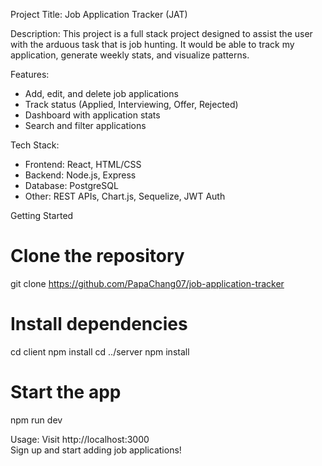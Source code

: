 Project Title:
Job Application Tracker (JAT)

Description:
This project is a full stack project designed to assist the user with the arduous task that is job hunting. It would be able to track my application, generate weekly stats, and visualize patterns.

Features:
- Add, edit, and delete job applications
- Track status (Applied, Interviewing, Offer, Rejected)
- Dashboard with application stats
- Search and filter applications

Tech Stack:
- Frontend: React, HTML/CSS
- Backend: Node.js, Express
- Database: PostgreSQL
- Other: REST APIs, Chart.js, Sequelize, JWT Auth

Getting Started
# Clone the repository
git clone https://github.com/PapaChang07/job-application-tracker

# Install dependencies
cd client
npm install
cd ../server
npm install

# Start the app
npm run dev

Usage:
Visit http://localhost:3000  
Sign up and start adding job applications!
